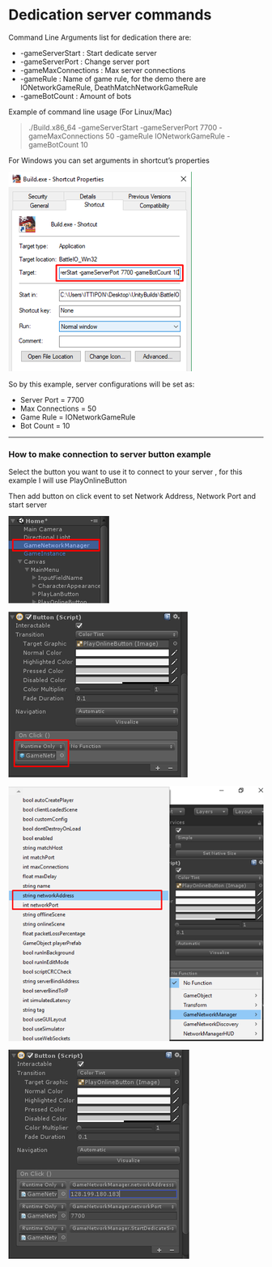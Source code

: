 # Dedication server commands

Command Line Arguments list for dedication there are:

*   \-gameServerStart : Start dedicate server
*   \-gameServerPort : Change server port
*   \-gameMaxConnections : Max server connections
*   \-gameRule : Name of game rule, for the demo there are IONetworkGameRule, DeathMatchNetworkGameRule
*   \-gameBotCount : Amount of bots

Example of command line usage (For Linux/Mac)

> ./Build.x86\_64 -gameServerStart -gameServerPort 7700 -gameMaxConnections 50 -gameRule IONetworkGameRule -gameBotCount 10

For Windows you can set arguments in shortcut’s properties

![](../images/1KJWv-ACSU1IOT_h7wmRCWA.png)

So by this example, server configurations will be set as:

*   Server Port = 7700
*   Max Connections = 50
*   Game Rule = IONetworkGameRule
*   Bot Count = 10

* * *

### How to make connection to server button example

Select the button you want to use it to connect to your server , for this example I will use PlayOnlineButton

Then add button on click event to set Network Address, Network Port and start server

![](../images/1jNAS7z8hOGdg4rfXORubLQ.png)

![](../images/1UwvWK95ZY-btHR5RhcasOg.png)

![](../images/1bJLFYZHTf6ZYzGCHIZZEAg.png)

![](../images/1BiBr8OSd26Q65T8Kr4PfJA.png)